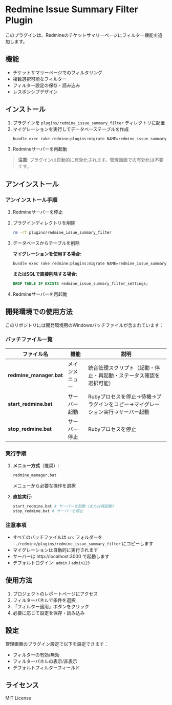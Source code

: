 # Redmine Issue Summary Filter Plugin

このプラグインは、Redmineのチケットサマリーページにフィルター機能を追加します。

## 機能

- チケットサマリーページでのフィルタリング
- 複数選択可能なフィルター
- フィルター設定の保存・読み込み
- レスポンシブデザイン

## インストール

1. プラグインを `plugins/redmine_issue_summary_filter` ディレクトリに配置
2. マイグレーションを実行してデータベーステーブルを作成
   ```bash
   bundle exec rake redmine:plugins:migrate NAME=redmine_issue_summary_filter RAILS_ENV=production
   ```
3. Redmineサーバーを再起動

> **注意**: プラグインは自動的に有効化されます。管理画面での有効化は不要です。

## アンインストール

### アンインストール手順

1. Redmineサーバーを停止
2. プラグインディレクトリを削除
   ```bash
   rm -rf plugins/redmine_issue_summary_filter
   ```
3. データベースからテーブルを削除
   
   **マイグレーションを使用する場合:**
   ```bash
   bundle exec rake redmine:plugins:migrate NAME=redmine_issue_summary_filter VERSION=0
   ```
   
   **またはSQLで直接削除する場合:**
   ```sql
   DROP TABLE IF EXISTS redmine_issue_summary_filter_settings;
   ```
4. Redmineサーバーを再起動

## 開発環境での使用方法

このリポジトリには開発環境用のWindowsバッチファイルが含まれています：

### バッチファイル一覧

| ファイル名 | 機能 | 説明 |
|-----------|------|------|
| **redmine_manager.bat** | メインメニュー | 統合管理スクリプト（起動・停止・再起動・ステータス確認を選択可能） |
| **start_redmine.bat** | サーバー起動 | Rubyプロセスを停止→待機→プラグインをコピー→マイグレーション実行→サーバー起動 |
| **stop_redmine.bat** | サーバー停止 | Rubyプロセスを停止 |

### 実行手順

1. **メニュー方式**（推奨）:
   ```bash
   redmine_manager.bat
   ```
   メニューから必要な操作を選択

2. **直接実行**:
   ```bash
   start_redmine.bat # サーバーを起動（または再起動）
   stop_redmine.bat # サーバーを停止
   ```

### 注意事項

- すべてのバッチファイルは `src` フォルダーを `../redmine/plugins/redmine_issue_summary_filter` にコピーします
- マイグレーションは自動的に実行されます
- サーバーは http://localhost:3000 で起動します
- デフォルトログイン: `admin` / `admin123`

## 使用方法

1. プロジェクトのレポートページにアクセス
2. フィルターパネルで条件を選択
3. 「フィルター適用」ボタンをクリック
4. 必要に応じて設定を保存・読み込み

## 設定

管理画面のプラグイン設定で以下を設定できます：

- フィルターの有効/無効
- フィルターパネルの表示/非表示
- デフォルトフィルターフィールド

## ライセンス

MIT License